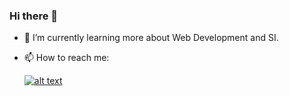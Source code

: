 ### Hi there 👋

- 🌱 I’m currently learning more about Web Development and SI.

- 📫 How to reach me: 

    [![alt text][2.1]][2]

    [2.1]: http://i.imgur.com/P3YfQoD.png

    [2]: https://www.facebook.com/rafawitt


<!--
**rafaelnwitter/rafaelnwitter** is a ✨ _special_ ✨ repository because its `README.md` (this file) appears on your GitHub profile.

Here are some ideas to get you started:

- 🔭 I’m currently working on ...
 ...
- 👯 I’m looking to collaborate on ...
- 🤔 I’m looking for help with ...
- 💬 Ask me about ...
- 📫 How to reach me: ...
- 😄 Pronouns: ...
- ⚡ Fun fact: ...
-->
